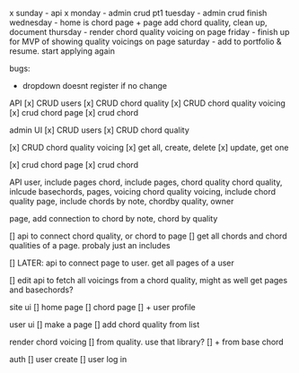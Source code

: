 x sunday - api
x monday - admin crud pt1
tuesday - admin crud finish
wednesday - home is chord page + page add chord quality, clean up, document
thursday - render chord quality voicing on page
friday - finish up for MVP of showing quality voicings on page
saturday - add to portfolio & resume. start applying again

bugs:

- dropdown doesnt register if no change

API
[x] CRUD users
[x] CRUD chord quality
[x] CRUD chord quality voicing
[x] crud chord page
[x] crud chord

admin UI
[x] CRUD users
[x] CRUD chord quality

[x] CRUD chord quality voicing
[x] get all, create, delete
[x] update, get one

[x] crud chord page
[x] crud chord

API
user, include pages
chord, include pages, chord quality
chord quality, inlcude basechords, pages, voicing
chord quality voicing, include chord quality
page, include chords by note, chordby quality, owner

page, add connection to chord by note, chord by quality

[] api to connect chord quality, or chord to page
[] get all chords and chord qualities of a page. probaly just an includes

[] LATER: api to connect page to user. get all pages of a user

[] edit api to fetch all voicings from a chord quality, might as well get pages and basechords?

site ui
[] home page
[] chord page
[] + user profile

user ui
[] make a page
[] add chord quality from list

render chord voicing
[] from quality. use that library?
[] + from base chord

auth
[] user create
[] user log in

